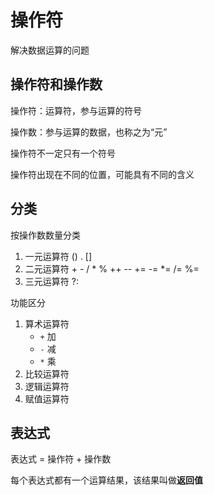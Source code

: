 # 操作符

解决数据运算的问题

## 操作符和操作数

操作符：运算符，参与运算的符号

操作数：参与运算的数据，也称之为“元”

操作符不一定只有一个符号

操作符出现在不同的位置，可能具有不同的含义

## 分类

按操作数数量分类

1. 一元运算符 () . []
2. 二元运算符 + - / * % ++ -- += -= *= /= %=
3. 三元运算符 ?:

功能区分

1. 算术运算符
   - ``` + ``` 加
   - ``` - ``` 减
   - ``` * ``` 乘
2. 比较运算符
3. 逻辑运算符
4. 赋值运算符

## 表达式

表达式 = 操作符 + 操作数

每个表达式都有一个运算结果，该结果叫做**返回值**